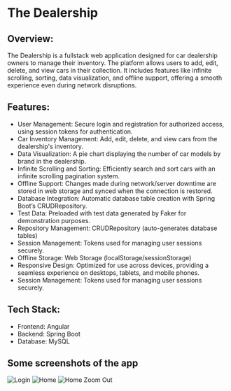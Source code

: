 # The Dealership

## Overview:<br />
The Dealership is a fullstack web application designed for car dealership owners to manage their inventory. The platform allows users to add, edit, delete, and view cars in their collection. It includes features like infinite scrolling, sorting, data visualization, and offline support, offering a smooth experience even during network disruptions.

## Features:
*  User Management: Secure login and registration for authorized access, using session tokens for authentication.<br />
*  Car Inventory Management: Add, edit, delete, and view cars from the dealership's inventory.<br />
*  Data Visualization: A pie chart displaying the number of car models by brand in the dealership.<br />
*  Infinite Scrolling and Sorting: Efficiently search and sort cars with an infinite scrolling pagination system.<br />
*  Offline Support: Changes made during network/server downtime are stored in web storage and synced when the connection is restored.<br />
*  Database Integration: Automatic database table creation with Spring Boot’s CRUDRepository.<br />
*  Test Data: Preloaded with test data generated by Faker for demonstration purposes.<br />
 * Repository Management: CRUDRepository (auto-generates database tables)<br />
 * Session Management: Tokens used for managing user sessions securely.
 * Offline Storage: Web Storage (localStorage/sessionStorage)<br />
 * Responsive Design: Optimized for use across devices, providing a seamless experience on desktops, tablets, and mobile phones.<br />
 * Session Management: Tokens used for managing user sessions securely.<br />
  
## Tech Stack:
 * Frontend: Angular<br />
 * Backend: Spring Boot<br />
 * Database: MySQL<br />


## Some screenshots of the app


![Login](https://github.com/user-attachments/assets/2bdc40d4-0694-420e-874d-50ef7fe7b2b0)
![Home](https://github.com/user-attachments/assets/e63a096b-9ef5-4c9e-a89c-c2140738b2cf)
![Home Zoom Out](https://github.com/user-attachments/assets/0534f290-4d8c-435e-8411-bbcd2bee9f83)

